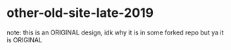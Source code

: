 # other-old-site-late-2019

note: this is an ORIGINAL design, idk why it is in some forked repo but ya it is ORIGINAL
